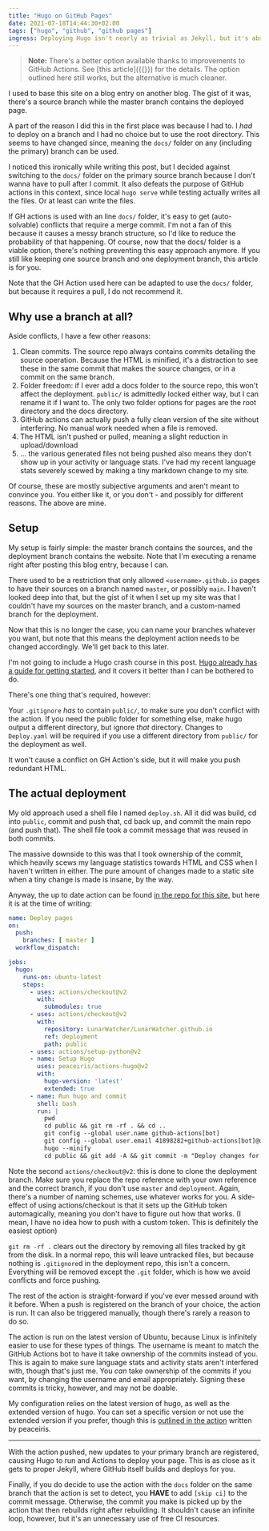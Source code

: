 ```yaml
---
title: "Hugo on GitHub Pages"
date: 2021-07-18T14:44:30+02:00
tags: ["hugo", "github", "github pages"]
ingress: Deploying Hugo isn't nearly as trivial as Jekyll, but it's absolutely doable.
---
```


> **Note:** There's a better option available thanks to improvements to GitHub Actions. See [this article]({{<ref path="/posts/2023-08-29-hugo-on-github-pages-revised.md">}}) for  the details. The option outlined here still works, but the alternative is much cleaner.

I used to base this site on a blog entry on another blog. The gist of it was, there's a source branch while the master branch contains the deployed page. 

A part of the reason I did this in the first place was because I had to. I _had_ to deploy on a branch and I had no choice but to use the root directory. This seems to have changed since, meaning the `docs/` folder on any (including the primary) branch can be used.

I noticed this ironically while writing this post, but I decided against switching to the `docs/` folder on the primary source branch because I don't wanna have to pull after I commit. It also defeats the purpose of GitHub actions in this context, since local `hugo serve` while testing actually writes all the files. Or at least can write the files.

If GH actions is used with an line `docs/` folder, it's easy to get (auto-solvable) conflicts that require a merge commit. I'm not a fan of this because it causes a messy branch structure, so I'd like to reduce the probability of that happening. Of course, now that the docs/ folder is a viable option, there's nothing preventing this easy approach anymore. If you still like keeping one source branch and one deployment branch, this article is for you.

Note that the GH Action used here can be adapted to use the `docs/` folder, but because it requires a pull, I do not recommend it.

## Why use a branch at all?

Aside conflicts, I have a few other reasons:

1. Clean commits. The source repo always contains commits detailing the source operation. Because the HTML is minified, it's a distraction to see these in the same commit that makes the source changes, or in a commit on the same branch.
2. Folder freedom: if I ever add a docs folder to the source repo, this won't affect the deployment. `public/` is admittedly locked either way, but I can rename it if I want to. The only two folder options for pages are the root directory and the docs directory.
3. GitHub actions can actually push a fully clean version of the site without interfering. No manual work needed when a file is removed.
4. The HTML isn't pushed or pulled, meaning a slight reduction in upload/download
5. ... the various generated files not being pushed also means they don't show up in your activity or language stats. I've had my recent language stats severely scewed by making a tiny markdown change to my site.

Of course, these are mostly subjective arguments and aren't meant to convince you. You either like it, or you don't - and possibly for different reasons. The above are mine.

## Setup

My setup is fairly simple: the master branch contains the sources, and the deployment branch contains the website. Note that I'm executing a rename right after posting this blog entry, because I can.

There used to be a restriction that only allowed `<username>.github.io` pages to have their sources on a branch named `master`, or possibly `main`. I haven't looked deep into that, but the gist of it when I set up my site was that I couldn't have my sources on the master branch, and a custom-named branch for the deployment.

Now that this is no longer the case, you can name your branches whatever you want, but note that this means the deployment action needs to be changed accordingly. We'll get back to this later.

I'm not going to include a Hugo crash course in this post. [Hugo already has a guide for getting started](https://gohugo.io/getting-started/quick-start/), and it covers it better than I can be bothered to do.

There's one thing that's required, however:

Your `.gitignore` *has* to contain `public/`, to make sure you don't conflict with the action. If you need the public folder for something else, make hugo output a different directory, but ignore _that_ directory. Changes to `Deploy.yaml` will be required if you use a different directory from `public/` for the deployment as well.

It won't cause a conflict on GH Action's side, but it will make you push redundant HTML.

## The actual deployment

My old approach used a shell file I named `deploy.sh`. All it did was build, cd into `public`, commit and push that, cd back up, and commit the main repo (and push that). The shell file took a commit message that was reused in both commits.

The massive downside to this was that I took ownership of the commit, which heavily scews my language statistics towards HTML and CSS when I haven't written in either. The pure amount of changes made to a static site when a tiny change is made is insane, by the way.

Anyway, the up to date action can be found [in the repo for this site](https://github.com/LunarWatcher/lunarwatcher.github.io/blob/master/.github/workflows/Deploy.yaml), but here it is at the time of writing:

```yaml
name: Deploy pages
on:
  push:
    branches: [ master ]
  workflow_dispatch:

jobs:
  hugo:
    runs-on: ubuntu-latest
    steps:
      - uses: actions/checkout@v2
        with:
          submodules: true
      - uses: actions/checkout@v2
        with:
          repository: LunarWatcher/LunarWatcher.github.io
          ref: deployment
          path: public
      - uses: actions/setup-python@v2
      - name: Setup Hugo
        uses: peaceiris/actions-hugo@v2
        with:
          hugo-version: 'latest'
          extended: true
      - name: Run hugo and commit
        shell: bash
        run: |
          pwd
          cd public && git rm -rf . && cd ..
          git config --global user.name github-actions[bot]
          git config --global user.email 41898282+github-actions[bot]@users.noreply.github.com
          hugo --minify
          cd public && git add -A && git commit -m "Deploy changes for ${GITHUB_SHA}" && git push origin deployment
```

Note the second `actions/checkout@v2`: this is done to clone the deployment branch. Make sure you replace the repo reference with your own reference and the correct branch, if you don't use `master` and `deployment`. Again, there's a number of naming schemes, use whatever works for you. A side-effect of using actions/checkout is that it sets up the GitHub token automagically, meaning you don't have to figure out how that works. (I mean, I have no idea how to push with a custom token. This is definitely the easiest option)

`git rm -rf .` clears out the directory by removing all files tracked by git from the disk. In a normal repo, this will leave untracked files, but because nothing is `.gitignore`d in the deployment repo, this isn't a concern. Everything will be removed except the `.git` folder, which is how we avoid conflicts and force pushing.

The rest of the action is straight-forward if you've ever messed around with it before. When a push is registered on the branch of your choice, the action is run. It can also be triggered manually, though there's rarely a reason to do so.

The action is run on the latest version of Ubuntu, because Linux is infinitely easier to use for these types of things. The username is meant to match the GitHub Actions bot to have it take ownership of the commits instead of you. This is again to make sure language stats and activity stats aren't interfered with, though that's just me. You _can_ take ownership of the commits if you want, by changing the username and email appropriately. Signing these commits is tricky, however, and may not be doable.

My configuration relies on the latest version of hugo, as well as the extended version of hugo. You can set a specific version or not use the extended version if you prefer, though this is [outlined in the action](https://github.com/peaceiris/actions-hugo) written by peaceiris.

---

With the action pushed, new updates to your primary branch are registered, causing Hugo to run and Actions to deploy your page. This is as close as it gets to proper Jekyll, where GitHub itself builds and deploys for you.

Finally, if you do decide to use the action with the `docs` folder on the same branch that the action is set to detect, you **HAVE** to add `[skip ci]` to the commit message. Otherwise, the commit you make is picked up by the action that then rebuilds right after rebuilding. It shouldn't cause an infinite loop, however, but it's an unnecessary use of free CI resources.
